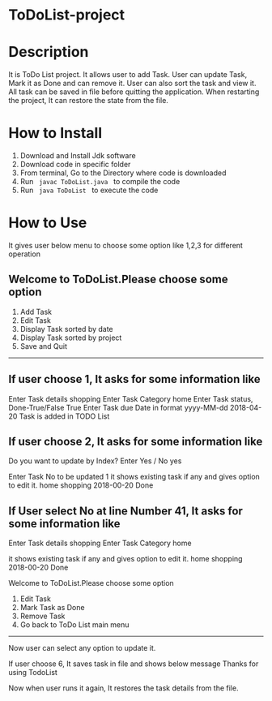 # ToDoList-project
# Description
It is ToDo List project. It allows user to add Task. User can update Task, Mark it as Done and can remove it. User can also sort the task and view it.
All task can be saved in file before quitting the application.
When restarting the project, It can restore the state from the file.

# How to Install
1. Download and Install Jdk software
2. Download code in specific folder
3. From terminal, Go to the Directory where code is downloaded
4. Run <code> javac ToDoList.java </code> to compile the code
5. Run <code> java ToDoList </code> to execute the code

# How to Use
It gives user below menu to choose some option like 1,2,3 for different operation

Welcome to ToDoList.Please choose some option
-----------------------------------------------
1. Add Task
2. Edit Task
3. Display Task sorted by date 
4. Display Task sorted by project
5. Save and Quit
-----------------------------------------------

If user choose 1, It asks for some information like
----------------------------------------------
Enter Task details
shopping
Enter Task Category
home
Enter Task status, Done-True/False
True
Enter Task due Date in format yyyy-MM-dd 
2018-04-20
Task is added in TODO List

If user choose 2, It asks for some information like
----------------------------------------------

Do you want to update by Index? Enter Yes / No
yes

Enter Task No to be updated
1
it shows existing task if any and gives option to edit it. 
home  shopping  2018-00-20  Done

If User select No at line Number 41, It asks for some information like
-----------------------------------------------

Enter Task details
shopping
Enter Task Category
home

it shows existing task if any and gives option to edit it. 
home  shopping  2018-00-20  Done

Welcome to ToDoList.Please choose some option
1. Edit Task
2. Mark Task as Done
3. Remove Task
4. Go back to ToDo List main menu
-----------------------------------------------

Now user can select any option to update it.

If user choose 6, It saves task in file and shows
below message
Thanks for using TodoList

Now when user runs it again, It restores the task details from the file.
